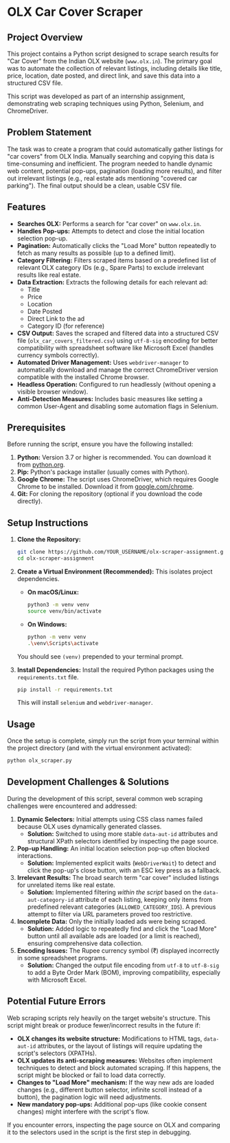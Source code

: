 # OLX Car Cover Scraper

## Project Overview

This project contains a Python script designed to scrape search results for "Car Cover" from the Indian OLX website (`www.olx.in`). The primary goal was to automate the collection of relevant listings, including details like title, price, location, date posted, and direct link, and save this data into a structured CSV file.

This script was developed as part of an internship assignment, demonstrating web scraping techniques using Python, Selenium, and ChromeDriver.

## Problem Statement

The task was to create a program that could automatically gather listings for "car covers" from OLX India. Manually searching and copying this data is time-consuming and inefficient. The program needed to handle dynamic web content, potential pop-ups, pagination (loading more results), and filter out irrelevant listings (e.g., real estate ads mentioning "covered car parking"). The final output should be a clean, usable CSV file.

## Features

*   **Searches OLX:** Performs a search for "car cover" on `www.olx.in`.
*   **Handles Pop-ups:** Attempts to detect and close the initial location selection pop-up.
*   **Pagination:** Automatically clicks the "Load More" button repeatedly to fetch as many results as possible (up to a defined limit).
*   **Category Filtering:** Filters scraped items based on a predefined list of relevant OLX category IDs (e.g., Spare Parts) to exclude irrelevant results like real estate.
*   **Data Extraction:** Extracts the following details for each relevant ad:
    *   Title
    *   Price
    *   Location
    *   Date Posted
    *   Direct Link to the ad
    *   Category ID (for reference)
*   **CSV Output:** Saves the scraped and filtered data into a structured CSV file (`olx_car_covers_filtered.csv`) using `utf-8-sig` encoding for better compatibility with spreadsheet software like Microsoft Excel (handles currency symbols correctly).
*   **Automated Driver Management:** Uses `webdriver-manager` to automatically download and manage the correct ChromeDriver version compatible with the installed Chrome browser.
*   **Headless Operation:** Configured to run headlessly (without opening a visible browser window).
*   **Anti-Detection Measures:** Includes basic measures like setting a common User-Agent and disabling some automation flags in Selenium.

## Prerequisites

Before running the script, ensure you have the following installed:

1.  **Python:** Version 3.7 or higher is recommended. You can download it from [python.org](https://www.python.org/).
2.  **Pip:** Python's package installer (usually comes with Python).
3.  **Google Chrome:** The script uses ChromeDriver, which requires Google Chrome to be installed. Download it from [google.com/chrome](https://www.google.com/chrome/).
4.  **Git:** For cloning the repository (optional if you download the code directly).

## Setup Instructions

1.  **Clone the Repository:**
    ```bash
    git clone https://github.com/YOUR_USERNAME/olx-scraper-assignment.git
    cd olx-scraper-assignment
    ```

2.  **Create a Virtual Environment (Recommended):**
    This isolates project dependencies.

    *   **On macOS/Linux:**
        ```bash
        python3 -m venv venv
        source venv/bin/activate
        ```
    *   **On Windows:**
        ```bash
        python -m venv venv
        .\venv\Scripts\activate
        ```
    You should see `(venv)` prepended to your terminal prompt.

3.  **Install Dependencies:**
    Install the required Python packages using the `requirements.txt` file.
    ```bash
    pip install -r requirements.txt
    ```
    This will install `selenium` and `webdriver-manager`.

## Usage

Once the setup is complete, simply run the script from your terminal within the project directory (and with the virtual environment activated):

```bash
python olx_scraper.py
```

## Development Challenges & Solutions

During the development of this script, several common web scraping challenges were encountered and addressed:

1.  **Dynamic Selectors:** Initial attempts using CSS class names failed because OLX uses dynamically generated classes.
    *   **Solution:** Switched to using more stable `data-aut-id` attributes and structural XPath selectors identified by inspecting the page source.
2.  **Pop-up Handling:** An initial location selection pop-up often blocked interactions.
    *   **Solution:** Implemented explicit waits (`WebDriverWait`) to detect and click the pop-up's close button, with an ESC key press as a fallback.
3.  **Irrelevant Results:** The broad search term "car cover" included listings for unrelated items like real estate.
    *   **Solution:** Implemented filtering *within the script* based on the `data-aut-category-id` attribute of each listing, keeping only items from predefined relevant categories (`ALLOWED_CATEGORY_IDS`). A previous attempt to filter via URL parameters proved too restrictive.
4.  **Incomplete Data:** Only the initially loaded ads were being scraped.
    *   **Solution:** Added logic to repeatedly find and click the "Load More" button until all available ads are loaded (or a limit is reached), ensuring comprehensive data collection.
5.  **Encoding Issues:** The Rupee currency symbol (₹) displayed incorrectly in some spreadsheet programs.
    *   **Solution:** Changed the output file encoding from `utf-8` to `utf-8-sig` to add a Byte Order Mark (BOM), improving compatibility, especially with Microsoft Excel.

## Potential Future Errors

Web scraping scripts rely heavily on the target website's structure. This script might break or produce fewer/incorrect results in the future if:

*   **OLX changes its website structure:** Modifications to HTML tags, `data-aut-id` attributes, or the layout of listings will require updating the script's selectors (XPATHs).
*   **OLX updates its anti-scraping measures:** Websites often implement techniques to detect and block automated scraping. If this happens, the script might be blocked or fail to load data correctly.
*   **Changes to "Load More" mechanism:** If the way new ads are loaded changes (e.g., different button selector, infinite scroll instead of a button), the pagination logic will need adjustments.
*   **New mandatory pop-ups:** Additional pop-ups (like cookie consent changes) might interfere with the script's flow.

If you encounter errors, inspecting the page source on OLX and comparing it to the selectors used in the script is the first step in debugging.